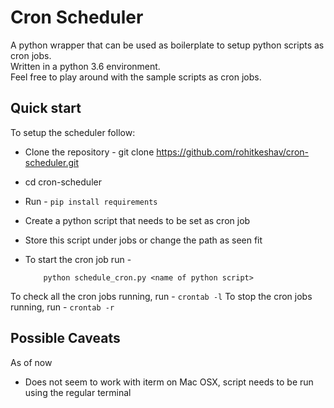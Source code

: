 # Cron Scheduler

A python wrapper that can be used as boilerplate to setup python scripts as cron jobs.  
Written in a python 3.6 environment.  
Feel free to play around with the sample scripts as cron jobs.

## Quick start

To setup the scheduler follow: 
   - Clone the repository - git clone https://github.com/rohitkeshav/cron-scheduler.git
   - cd cron-scheduler
   - Run - ``` pip install requirements ```
   - Create a python script that needs to be set as cron job
   - Store this script under jobs or change the path as seen fit
   - To start the cron job run - 
            
        ```
            python schedule_cron.py <name of python script>
        ``` 
        
To check all the cron jobs running, run -
        ```
            crontab -l
        ```
To stop the cron jobs running, run -
        ```
            crontab -r
        ```

## Possible Caveats
As of now 
   - Does not seem to work with iterm on Mac OSX, script needs to be run using the regular terminal
   
